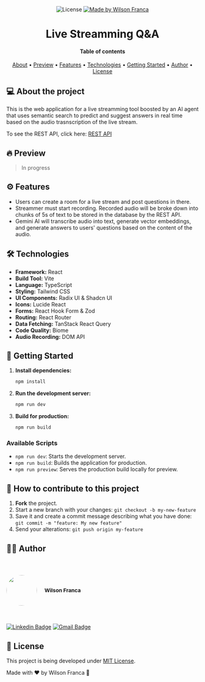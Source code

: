 <p align="center">
   <img alt="License" src="https://img.shields.io/badge/license-MIT-%23F26C6C">

  <a href="https://www.linkedin.com/in/wilsonfsouza/">
    <img alt="Made by Wilson Franca" src="https://img.shields.io/badge/made%20by-Wilson%20Franca-%230AA186">
  </a>
</p>

<h1 align="center">
    Live Streamming Q&A
</h1>

<h4 align="center">
  Table of contents
</h4>

<p align="center">
 <a href="#-about-the-project">About</a> •
 <a href="#-preview">Preview</a> •
 <a href="#user-content-️-features">Features</a> •
 <a href="#-technologies">Technologies</a> •
 <a href="#-getting-started">Getting Started</a> •
 <a href="#-author">Author</a> •
 <a href="#user-content--license">License</a>
</p>

## 💻 About the project

This is the web application for a live streamming tool boosted by an AI agent that uses semantic search to predict and suggest answers in real time based on the audio trasnscription of the live stream.

To see the REST API, click here: [REST API](https://github.com/wilsonfsouza/live-stream-agent)

## 🔥 Preview

> In progress

## ⚙️ Features

- Users can create a room for a live stream and post questions in there.
- Streammer must start recording.
  Recorded audio will be broke down into chunks of 5s of text to be stored in the database by the REST API.
- Gemini AI will transcribe audio into text, generate vector embeddings, and generate answers to users' questions based on the content of the audio.

## 🛠 Technologies

- **Framework:** React
- **Build Tool:** Vite
- **Language:** TypeScript
- **Styling:** Tailwind CSS
- **UI Components:** Radix UI & Shadcn UI
- **Icons:** Lucide React
- **Forms:** React Hook Form & Zod
- **Routing:** React Router
- **Data Fetching:** TanStack React Query
- **Code Quality:** Biome
- **Audio Recording:** DOM API

## 🚀 Getting Started

1.  **Install dependencies:**

    ```bash
    npm install
    ```

2.  **Run the development server:**

    ```bash
    npm run dev
    ```

3.  **Build for production:**
    ```bash
    npm run build
    ```

### Available Scripts

- `npm run dev`: Starts the development server.
- `npm run build`: Builds the application for production.
- `npm run preview`: Serves the production build locally for preview.

## 💪 How to contribute to this project

1. **Fork** the project.
2. Start a new branch with your changes: `git checkout -b my-new-feature`
3. Save it and create a commit message describing what you have done: `git commit -m "feature: My new feature"`
4. Send your alterations: `git push origin my-feature`

## 👨‍💻 Author

<br/>
<h3 style="display: flex; align-items: center; justify-content: flex-start;">
 <img style="border-radius: 50%; margin-right: 20px; width: 80px;" src="https://avatars0.githubusercontent.com/u/21347383?s=460&u=fdb399c92e369762d45d6495cbd2e87eef9e4d65&v=4" width="100px;" alt=""/>
 <br />
 <sub>Wilson Franca</sub></h3>
 <br />

[![Linkedin Badge](https://img.shields.io/badge/-Wilson-blue?style=flat-square&logo=Linkedin&logoColor=white&link=https://www.linkedin.com/in/wilsonfsouza/)](https://www.linkedin.com/in/wilsonfsouza/)
[![Gmail Badge](https://img.shields.io/badge/-wilson.franca.92@gmail.com-c14438?style=flat-square&logo=Gmail&logoColor=white&link=mailto:wilson.franca.92@gmail.com)](mailto:wilson.franca.92@gmail.com)

## 📝 License

This project is being developed under [MIT License](./LICENSE).

Made with ❤️ by Wilson Franca 👋
